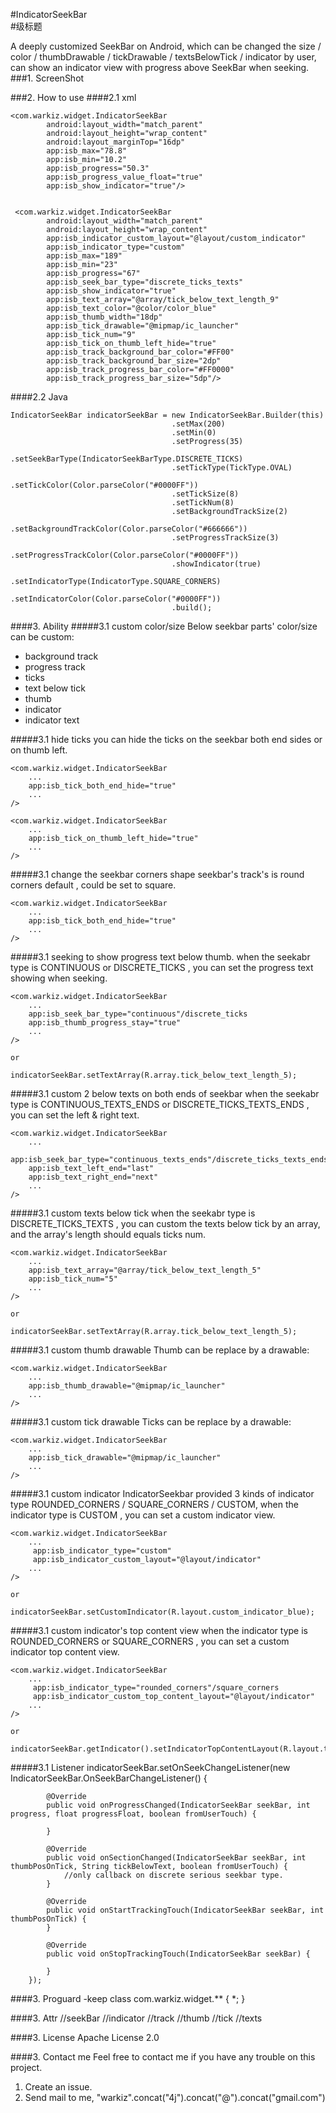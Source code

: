 #IndicatorSeekBar<br>
#级标题  

A deeply customized SeekBar on Android, which can be changed the size / color / thumbDrawable / tickDrawable / textsBelowTick / indicator by user, can show an indicator view with progress above SeekBar when seeking.
###1. ScreenShot

###2. How to use
####2.1 xml

	<com.warkiz.widget.IndicatorSeekBar
            android:layout_width="match_parent"
            android:layout_height="wrap_content"
			android:layout_marginTop="16dp"
            app:isb_max="78.8"
            app:isb_min="10.2"
            app:isb_progress="50.3"
            app:isb_progress_value_float="true"
            app:isb_show_indicator="true"/>


	 <com.warkiz.widget.IndicatorSeekBar
            android:layout_width="match_parent"
            android:layout_height="wrap_content"
            app:isb_indicator_custom_layout="@layout/custom_indicator"
            app:isb_indicator_type="custom"
            app:isb_max="189"
            app:isb_min="23"
            app:isb_progress="67"
            app:isb_seek_bar_type="discrete_ticks_texts"
            app:isb_show_indicator="true"
            app:isb_text_array="@array/tick_below_text_length_9"
            app:isb_text_color="@color/color_blue"
            app:isb_thumb_width="18dp"
            app:isb_tick_drawable="@mipmap/ic_launcher"
            app:isb_tick_num="9"
            app:isb_tick_on_thumb_left_hide="true"
            app:isb_track_background_bar_color="#FF00"
            app:isb_track_background_bar_size="2dp"
            app:isb_track_progress_bar_color="#FF0000"
            app:isb_track_progress_bar_size="5dp"/>

####2.2 Java

	IndicatorSeekBar indicatorSeekBar = new IndicatorSeekBar.Builder(this)
										.setMax(200)
										.setMin(0)
										.setProgress(35)
										.setSeekBarType(IndicatorSeekBarType.DISCRETE_TICKS)
										.setTickType(TickType.OVAL)
										.setTickColor(Color.parseColor("#0000FF"))
										.setTickSize(8)
										.setTickNum(8)
										.setBackgroundTrackSize(2)
										.setBackgroundTrackColor(Color.parseColor("#666666"))
										.setProgressTrackSize(3)
										.setProgressTrackColor(Color.parseColor("#0000FF"))
										.showIndicator(true)
										.setIndicatorType(IndicatorType.SQUARE_CORNERS)
										.setIndicatorColor(Color.parseColor("#0000FF"))
										.build();


####3. Ability
#####3.1 custom color/size
Below seekbar parts' color/size can be custom:

- background track
- progress track
- ticks
- text below tick
- thumb
- indicator
- indicator text

#####3.1 hide ticks
you can hide the ticks on the seekbar both end sides or on thumb left.

	<com.warkiz.widget.IndicatorSeekBar
		...
		app:isb_tick_both_end_hide="true"
		...
	/>

	<com.warkiz.widget.IndicatorSeekBar
		...
		app:isb_tick_on_thumb_left_hide="true"
		...
	/>

#####3.1 change the seekbar corners shape
 seekbar's track's is round corners default , could be set to square.

	<com.warkiz.widget.IndicatorSeekBar
		...
		app:isb_tick_both_end_hide="true"
		...
	/>

#####3.1 seeking to show progress text below thumb.
when the seekabr type is CONTINUOUS or DISCRETE_TICKS , you can set the progress text showing when seeking.

	<com.warkiz.widget.IndicatorSeekBar
		...
		app:isb_seek_bar_type="continuous"/discrete_ticks
        app:isb_thumb_progress_stay="true"
		...
	/>

	or

	indicatorSeekBar.setTextArray(R.array.tick_below_text_length_5);

#####3.1 custom 2 below texts on both ends of seekbar
when the seekabr type is CONTINUOUS_TEXTS_ENDS or DISCRETE_TICKS_TEXTS_ENDS , you can set the left & right text.

	<com.warkiz.widget.IndicatorSeekBar
		...
		app:isb_seek_bar_type="continuous_texts_ends"/discrete_ticks_texts_ends
        app:isb_text_left_end="last"
        app:isb_text_right_end="next"
		...
	/>

#####3.1 custom texts below tick
when the seekabr type is DISCRETE_TICKS_TEXTS , you can custom the texts below tick by an array, and the array's length should equals ticks num.

	<com.warkiz.widget.IndicatorSeekBar
		...
		app:isb_text_array="@array/tick_below_text_length_5"
        app:isb_tick_num="5"
		...
	/>

	or

	indicatorSeekBar.setTextArray(R.array.tick_below_text_length_5);

#####3.1 custom thumb drawable
Thumb can be replace by a drawable:

	<com.warkiz.widget.IndicatorSeekBar
		...
		app:isb_thumb_drawable="@mipmap/ic_launcher"
		...
	/>


#####3.1 custom tick drawable
Ticks can be replace by a drawable:

	<com.warkiz.widget.IndicatorSeekBar
		...
		app:isb_tick_drawable="@mipmap/ic_launcher"
		...
	/>

#####3.1 custom indicator
IndicatorSeekbar provided 3 kinds of indicator type ROUNDED_CORNERS / SQUARE_CORNERS / CUSTOM, when the indicator type is CUSTOM , you can set a custom indicator view.

	<com.warkiz.widget.IndicatorSeekBar
		...
		 app:isb_indicator_type="custom"
         app:isb_indicator_custom_layout="@layout/indicator"
		...
	/>

	or

	indicatorSeekBar.setCustomIndicator(R.layout.custom_indicator_blue);

#####3.1 custom indicator's top content view
when the indicator type is ROUNDED_CORNERS or SQUARE_CORNERS , you can set a custom indicator top content view.

	<com.warkiz.widget.IndicatorSeekBar
		...
		 app:isb_indicator_type="rounded_corners"/square_corners
		 app:isb_indicator_custom_top_content_layout="@layout/indicator"
		...
	/>

	or

	indicatorSeekBar.getIndicator().setIndicatorTopContentLayout(R.layout.top_content_view);

#####3.1 Listener
	indicatorSeekBar.setOnSeekChangeListener(new IndicatorSeekBar.OnSeekBarChangeListener() {

            @Override
            public void onProgressChanged(IndicatorSeekBar seekBar, int progress, float progressFloat, boolean fromUserTouch) {

            }

            @Override
            public void onSectionChanged(IndicatorSeekBar seekBar, int thumbPosOnTick, String tickBelowText, boolean fromUserTouch) {
                //only callback on discrete serious seekbar type.
            }

            @Override
            public void onStartTrackingTouch(IndicatorSeekBar seekBar, int thumbPosOnTick) {
            }

            @Override
            public void onStopTrackingTouch(IndicatorSeekBar seekBar) {

            }
        });

####3. Proguard
	-keep class com.warkiz.widget.** { *; }

####3. Attr
		//seekBar
        <attr name="isb_max" format="float"/><!-- the max value of seekBar to seek, default 100-->
        <attr name="isb_min" format="float"/><!-- the min value of seekBar to seek, default 0 -->
        <attr name="isb_progress" format="float"/><!-- the current progress value of seekBar, default 0-->
        <attr name="isb_clear_default_padding" format="boolean"/><!-- set seekBar's leftPadding&rightPadding to zero, default false, default padding is 16dp-->
        <attr name="isb_progress_value_float" format="boolean"/><!--set the value of seekBar to float type, default false-->
        <attr name="isb_seek_bar_type"><!-- the type for seekBar, default 0.-->
            <enum name="continuous" value="0"/>
            <enum name="continuous_texts_ends" value="1"/>
            <enum name="discrete_ticks" value="2"/>
            <enum name="discrete_ticks_texts" value="3"/><!--has below text-->
            <enum name="discrete_ticks_texts_ends" value="4"/><!--has below text of both ends of seekBar-->
        </attr>
        //indicator
        <attr name="isb_indicator_type"><!-- the type for indicator, default square_corners/0.-->
            <enum name="square_corners" value="0"/>
            <enum name="rounded_corners" value="1"/>
            <!-- the attr:isb_indicator_custom_layout should be called to give a indicator view when you select custom indicator type -->
            <enum name="custom" value="2"/>
        </attr>
        <attr name="isb_show_indicator" format="boolean"/><!-- show indicator or not when seeking, default false-->
        <attr name="isb_indicator_color" format="color|reference"/><!-- set indicator's color, default #FF4081-->
        <attr name="isb_indicator_custom_layout" format="reference"/><!-- when you set indicator type to custom , you can set this layout for indicator view you want-->
        <attr name="isb_indicator_custom_top_content_layout" format="reference"/> <!--you can set this layout for indicator top view you want, no effect arrow below indicator, effect on indicator type : square_corners or rounded_corners-->
        <attr name="isb_indicator_text_color" format="color|reference"/><!-- set indicator's text color, default #FF4081 , work on indicator type : square_corners or rounded_corners-->
        <attr name="isb_indicator_text_size" format="dimension|reference"/><!-- set indicator's text size, default 13sp,  work on indicator type : square_corners or rounded_corners-->
        //track
        <attr name="isb_track_background_bar_size" format="dimension|reference"/><!-- set indicatorSeekBar's track background bar size, default 2dp-->
        <attr name="isb_track_background_bar_color" format="color|reference"/><!-- set indicatorSeekBar's track background bar color, default #D7D7D7-->
        <attr name="isb_track_progress_bar_size" format="dimension|reference"/><!-- set indicatorSeekBar's track progress bar size, default 2dp-->
        <attr name="isb_track_progress_bar_color" format="color|reference"/><!-- set indicatorSeekBar's track progress bar color, default #FF4081-->
        <attr name="isb_track_rounded_corners" format="boolean"/><!-- set indicatorSeekBar's track's both ends's corners to rounded/square, default false-->
        //thumb
        <attr name="isb_thumb_progress_stay" format="boolean"/><!-- set thumb below text to stay after seek, default false, work on seekBar type : continuous / discrete_ticks-->
        <attr name="isb_thumb_color" format="color|reference"/><!--set thumb's color, default #FF4081-->
        <attr name="isb_thumb_width" format="dimension|reference"/><!--set thumb's size, default 18dp, when custom thumb-->
        <attr name="isb_thumb_drawable" format="reference"/><!--set custom thumb's drawable you want, thumb size will be limited in 18dp no matter drawable size-->
        //tick
        <attr name="isb_tick_drawable" format="reference"/><!--set custom tick's drawable you want-->
        <attr name="isb_tick_color" format="color|reference"/><!--set tick's color, default #FF4081-->
        <attr name="isb_tick_num" format="integer"/><!--seekBar's tick count, default 5-->
        <attr name="isb_tick_size" format="dimension|reference"/><!--set the tick width, default 13dp,  custom drawable will be limited in 18dp no matter drawable size-->
        <attr name="isb_tick_both_end_hide" format="boolean"/><!--hide 2 ticks on the seekBar's both ends, default false-->
        <attr name="isb_tick_on_thumb_left_hide" format="boolean"/><!--hide the ticks on the seekBar's thumb left, default false-->
        <attr name="isb_tick_type"><!--select the tick shape type, default rectangle/1-->
            <enum name="none" value="0"/>
            <enum name="rec" value="1"/>
            <enum name="oval" value="2"/>
        </attr>
        //texts
        <attr name="isb_text_color" format="color|reference"/><!--set the color of text below tick, default #FF4081-->
        <attr name="isb_text_left_end" format="string|reference"/><!--set the text below seekBar left end, default min value string, work on seekBar type :CONTINUOUS_TEXTS_ENDS/DISCRETE_TICKS_TEXTS/DISCRETE_TICKS_TEXTS_ENDS-->
        <attr name="isb_text_right_end" format="string|reference"/><!--set the text below seekBar right end, default max value string, work on seekBar type :CONTINUOUS_TEXTS_ENDS/DISCRETE_TICKS_TEXTS/DISCRETE_TICKS_TEXTS_ENDS-->
        <attr name="isb_text_size" format="dimension|reference"/><!--set the text size of tick below text, default 13sp-->
        <attr name="isb_text_array" format="reference"/><!--set the texts below tick to replace default progress text, default string of progress, work on seekBar type :DISCRETE_TICKS_TEXTS-->



####3. License
Apache License 2.0


####3. Contact me
Feel free to contact me if you have any trouble on this project.

1. Create an issue.
2. Send mail to me, "warkiz".concat("4j").concat("@").concat("gmail.com")
